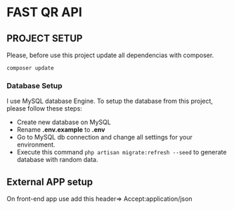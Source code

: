 # FAST QR API


## PROJECT SETUP

Please, before use this project update all dependencias with composer.

``composer update``

### Database Setup

I use MySQL database Engine. To setup the database from this project, please follow these steps:
- Create new database on MySQL
- Rename **.env.example** to **.env**
- Go to MySQL db connection and change all settings for your environment.
- Execute this command ``php artisan migrate:refresh --seed`` to generate database with random data.


## External APP setup

On front-end app use add this header=> Accept:application/json
